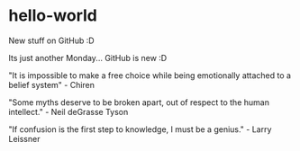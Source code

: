 # hello-world
New stuff on GitHub :D

Its just another Monday...
GitHub is new :D

"It is impossible to make a free choice while being emotionally attached to a belief system" - Chiren

"Some myths deserve to be broken apart, out of respect to the human intellect." - Neil deGrasse Tyson

"If confusion is the first step to knowledge, I must be a genius."  - Larry Leissner
